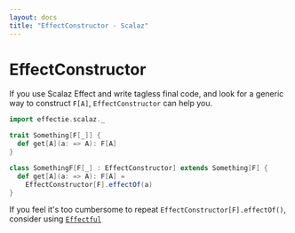```yaml
---
layout: docs
title: "EffectConstructor - Scalaz"
---
```


# EffectConstructor
If you use Scalaz Effect and write tagless final code, and look for a generic way to construct `F[A]`, `EffectConstructor` can help you.

```scala mdoc:reset-object
import effectie.scalaz._

trait Something[F[_]] {
  def get[A](a: => A): F[A]
}

class SomethingF[F[_] : EffectConstructor] extends Something[F] {
  def get[A](a: => A): F[A] =
    EffectConstructor[F].effectOf(a)
}
```

If you feel it's too cumbersome to repeat `EffectConstructor[F].effectOf()`, consider using [`Effectful`](effectful.md)
